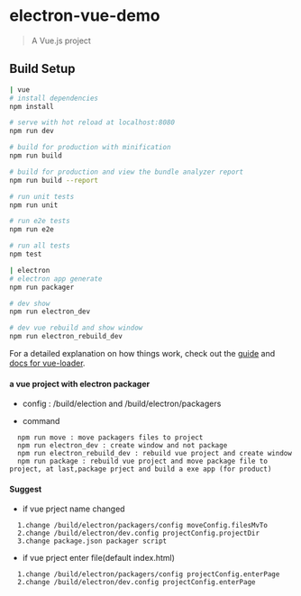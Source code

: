 # electron-vue-demo

> A Vue.js project

## Build Setup

``` bash
| vue
# install dependencies
npm install

# serve with hot reload at localhost:8080
npm run dev

# build for production with minification
npm run build

# build for production and view the bundle analyzer report
npm run build --report

# run unit tests
npm run unit

# run e2e tests
npm run e2e

# run all tests
npm test

| electron
# electron app generate
npm run packager

# dev show 
npm run electron_dev

# dev vue rebuild and show window
npm run electron_rebuild_dev
```

For a detailed explanation on how things work, check out the [guide](http://vuejs-templates.github.io/webpack/) and [docs for vue-loader](http://vuejs.github.io/vue-loader).

#### a vue project with electron packager


* config : /build/election and /build/electron/packagers

* command

```
  npm run move : move packagers files to project
  npm run electron_dev : create window and not package
  npm run electron_rebuild_dev : rebuild vue project and create window
  npm run package : rebuild vue project and move package file to project, at last,package prject and build a exe app (for product) 
```

#### Suggest

* if vue prject name changed

```
  1.change /build/electron/packagers/config moveConfig.filesMvTo
  2.change /build/electron/dev.config projectConfig.projectDir
  3.change package.json packager script
```

* if vue prject enter file(default index.html)

```
  1.change /build/electron/packagers/config projectConfig.enterPage
  2.change /build/electron/dev.config projectConfig.enterPage
```

